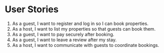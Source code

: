 # User Stories

1. As a guest, I want to register and log in so I can book properties.
2. As a host, I want to list my properties so that guests can book them.
3. As a guest, I want to pay securely after booking.
4. As a guest, I want to leave a review after my stay.
5. As a host, I want to communicate with guests to coordinate bookings.